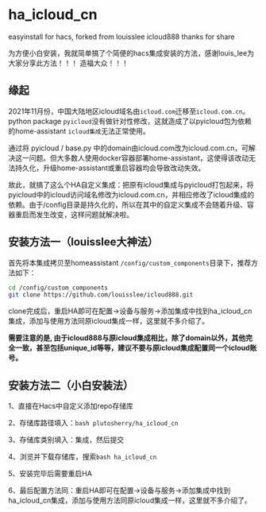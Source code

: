 # ha_icloud_cn
easyinstall for hacs, forked from louisslee icloud888 thanks for share

为方便小白安装，我就简单搞了个简便的hacs集成安装的方法，感谢louis_lee为大家分享此方法！！！ 造福大众！！！

## 缘起

2021年11月份，中国大陆地区icloud域名由`icloud.com`迁移至`icloud.com.cn`。python package `pyicloud`没有做针对性修改，这就造成了以pyicloud包为依赖的home-assistant `icloud集成`无法正常使用。

通过将 pyicloud / base.py 中的domain由icloud.com改为icloud.com.cn，可解决这一问题。但大多数人使用docker容器部署home-assistant，这使得该改动无法持久化，升级home-assistant或重启容器均会导致改动失效。

故此，就搞了这么个HA自定义集成：把原有icloud集成与pyicloud打包起来，将pyicloud中的icloud访问域名修改为icloud.com.cn，并相应修改了icloud集成的依赖。由于/config目录是持久化的，所以在其中的自定义集成不会随着升级、容器重启而发生改变，这样问题就解决啦。

## 安装方法一（louisslee大神法）

首先将本集成拷贝至homeassistant `/config/custom_components`目录下，推荐方法如下：

```bash
cd /config/custom_components
git clone https://github.com/louisslee/icloud888.git

```

clone完成后，重启HA即可在配置->设备与服务->添加集成中找到ha_icloud_cn集成，添加与使用方法同原icloud集成一样，这里就不多介绍了。

__需要注意的是, 由于icloud888与原icloud集成相比，除了domain以外，其他完全一致，甚至包括unique_id等等，建议不要与原icloud集成配置同一个icloud账号。__

## 安装方法二（小白安装法）
1、直接在Hacs中自定义添加repo存储库

2、存储库路径填入：```bash plutosherry/ha_icloud_cn ```

3、存储库类别填入：集成，然后提交

4、浏览并下载存储库，搜索```bash ha_icloud_cn ```

5、安装完毕后需要重启HA

6、最后配置方法同：重启HA即可在配置->设备与服务->添加集成中找到ha_icloud_cn集成，添加与使用方法同原icloud集成一样，这里就不多介绍了。
